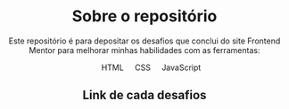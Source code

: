<h1 style="text-align: center">Sobre o repositório</h1>
<p style="text-align: center">Este repositório é para depositar os desafios que conclui do site Frontend Mentor para melhorar minhas habilidades com as ferramentas:<p>
<ul style="display: flex; column-gap: 20px; align-items: center; justify-content: center; list-style: none;">
  <li>HTML</li>
  <li>CSS</li>
  <li>JavaScript</li>
</ul>

<h2 style="text-align: center">Link de cada desafios</h2>
